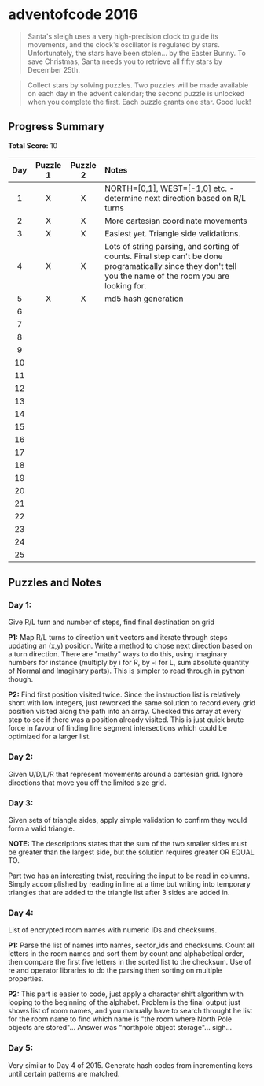 # adventofcode 2016

> Santa's sleigh uses a very high-precision clock to guide its movements, and the clock's oscillator is regulated by stars. Unfortunately, the stars have been stolen... by the Easter Bunny. To save Christmas, Santa needs you to retrieve all fifty stars by December 25th.

> Collect stars by solving puzzles. Two puzzles will be made available on each day in the advent calendar; the second puzzle is unlocked when you complete the first. Each puzzle grants one star. Good luck!

## Progress Summary

**Total Score:** 10

| Day | Puzzle 1 | Puzzle 2 | Notes |
|:---:|:--------:|:--------:|:----- |
| 1 | X | X | NORTH=[0,1], WEST=[-1,0] etc. - determine next direction based on R/L turns |
| 2 | X | X | More cartesian coordinate movements |
| 3 | X | X | Easiest yet. Triangle side validations. |
| 4 | X | X | Lots of string parsing, and sorting of counts. Final step can't be done programatically since they don't tell you the name of the room you are looking for. |
| 5 | X | X | md5 hash generation |
| 6 |  |  |  |
| 7 |  |  |  |
| 8 |  |  |  |
| 9 |  |  |  |
| 10 |  |  |  |
| 11 |  |  |  |
| 12 |  |  |  |
| 13 |  |  |  |
| 14 |  |  |  |
| 15 |  |  |  |
| 16 |  |  |  |
| 17 |  |  |  |
| 18 |  |  |  |
| 19 |  |  |  |
| 20 |  |  |  |
| 21 |  |  |  |
| 22 |  |  |  |
| 23 |  |  |  |
| 24 |  |  |  |
| 25 |  |  |  |

## Puzzles and Notes

### Day 1:
Give R/L turn and number of steps, find final destination on grid

**P1:** Map R/L turns to direction unit vectors and iterate through steps updating an (x,y) position. Write a method to chose next direction based on a turn direction. There are "mathy" ways to do this, using imaginary numbers for instance (multiply by i for R, by -i for L, sum absolute quantity of Normal and Imaginary parts). This is simpler to read through in python though.

**P2:** Find first position visited twice. Since the instruction list is relatively short with low integers, just reworked the same solution to record every grid position visited along the path into an array. Checked this array at every step to see if there was a position already visited. This is just quick brute force in favour of finding line segment intersections which could be optimized for a larger list.


### Day 2:
Given U/D/L/R that represent movements around a cartesian grid. Ignore directions that move you off the limited size grid.

### Day 3:
Given sets of triangle sides, apply simple validation to confirm they would form a valid triangle.

**NOTE:** The descriptions states that the sum of the two smaller sides must be greater than the largest side, but the solution requires greater OR EQUAL TO.

Part two has an interesting twist, requiring the input to be read in columns. Simply accomplished by reading in line at a time but writing into temporary triangles that are added to the triangle list after 3 sides are added in.

### Day 4:
List of encrypted room names with numeric IDs and checksums.

**P1:** Parse the list of names into names, sector_ids and checksums. Count all letters in the room names and sort them by count and alphabetical order, then compare the first five letters in the sorted list to the checksum. Use of re and operator libraries to do the parsing then sorting on multiple properties.

**P2:** This part is easier to code, just apply a character shift algorithm with looping to the beginning of the alphabet. Problem is the final output just shows list of room names, and you manually have to search throught he list for the room name to find which name is "the room where North Pole objects are stored"... Answer was "northpole object storage"... sigh...

### Day 5:
Very similar to Day 4 of 2015. Generate hash codes from incrementing keys until certain patterns are matched.
